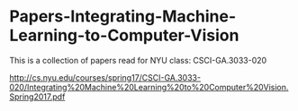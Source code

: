 # Papers-Integrating-Machine-Learning-to-Computer-Vision

This is a collection of papers read for NYU class: CSCI-GA.3033-020

http://cs.nyu.edu/courses/spring17/CSCI-GA.3033-020/Integrating%20Machine%20Learning%20to%20Computer%20Vision.Spring2017.pdf
